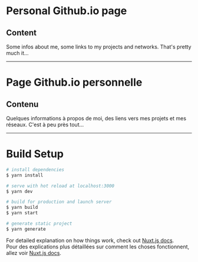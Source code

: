 # Personal Github.io page

## Content
Some infos about me, some links to my projects and networks. That's pretty much it...

<hr/>

# Page Github.io personnelle

## Contenu
Quelques informations à propos de moi, des liens vers mes projets et mes réseaux. C'est à peu près tout...

<hr/>

# Build Setup

```bash
# install dependencies
$ yarn install

# serve with hot reload at localhost:3000
$ yarn dev

# build for production and launch server
$ yarn build
$ yarn start

# generate static project
$ yarn generate
```

For detailed explanation on how things work, check out [Nuxt.js docs](https://nuxtjs.org).<br/>
Pour des explications plus détaillées sur comment les choses fonctionnent, allez voir [Nuxt.js docs](https://nuxtjs.org).
